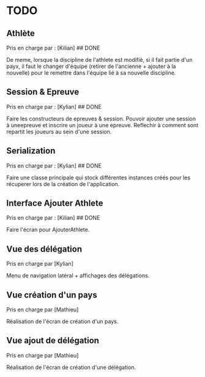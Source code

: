 # TODO

## Athlète

Pris en charge par : [Kilian] ## DONE

De meme, lorsque la discipline de l'athlete est modifié, si il fait partie d'un payx, il faut le changer d'équipe (retirer de l'ancienne + ajouter à la nouvelle) pour 
le remettre dans l'équipe lié à sa nouvelle discipline.

## Session & Epreuve

Pris en charge par : [Kylian] ## DONE

Faire les constructeurs de epreuves & session. Pouvoir ajouter une session à uneepreuve et inscrire un joueur à une epreuve.
Reflechir à comment sont repartit les joueurs au sein d'une session. 

## Serialization

Pris en charge par : [Kylian] ## DONE

Faire une classe principale qui stock différentes instances créés pour les récuperer lors de la création de l'application.

## Interface Ajouter Athlete

Pris en charge par : [Kilian] ## DONE

Faire l'écran pour AjouterAthlete.

## Vue des délégation

Pris en charge par [Kylian]

Menu de navigation latéral + affichages des délégations.

## Vue création d'un pays

Pris en charge par [Mathieu]

Réalisation de l'écran de création d'un pays.

## Vue ajout de délégation 

Pris en charge par [Mathieu]

Réalisation de l'écran de création d'une délégation.
